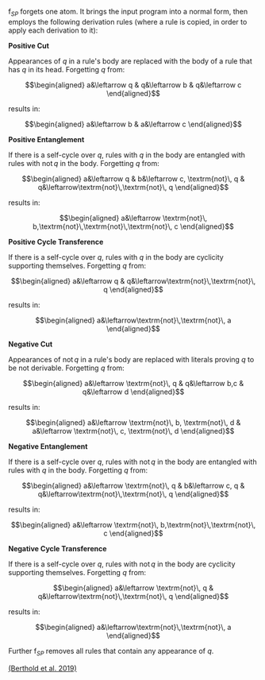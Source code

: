 $\mathsf{f}_{SP}$ forgets one atom.
It brings the input program into a normal form, then employs the following derivation rules (where a rule is copied, in order to apply each derivation to it):

**Positive Cut**

Appearances of $q$ in a rule's body are replaced with the body of a rule that has $q$ in its head.
Forgetting $q$ from:

$$\begin{aligned}
a&\leftarrow q &
q&\leftarrow b &
q&\leftarrow c
\end{aligned}$$

results in:

$$\begin{aligned}
a&\leftarrow b &
a&\leftarrow c
\end{aligned}$$

**Positive Entanglement**

If there is a self-cycle over $q$,
rules with $q$ in the body are entangled with rules with $\textrm{not}\, q$ in the body.
Forgetting $q$ from:

$$\begin{aligned}
a&\leftarrow q &
b&\leftarrow c, \textrm{not}\, q &
q&\leftarrow\textrm{not}\,\textrm{not}\, q
\end{aligned}$$

results in:

$$\begin{aligned}
a&\leftarrow \textrm{not}\, b,\textrm{not}\,\textrm{not}\,\textrm{not}\, c
\end{aligned}$$

**Positive Cycle Transference**

If there is a self-cycle over $q$,
rules with $q$ in the body are cyclicity supporting themselves.
Forgetting $q$ from:

$$\begin{aligned}
a&\leftarrow q &
q&\leftarrow\textrm{not}\,\textrm{not}\, q
\end{aligned}$$

results in:

$$\begin{aligned}
a&\leftarrow\textrm{not}\,\textrm{not}\, a
\end{aligned}$$

**Negative Cut**

Appearances of $\textrm{not}\, q$ in a rule's body are replaced with literals proving $q$ to be not derivable.
Forgetting $q$ from:

$$\begin{aligned}
a&\leftarrow \textrm{not}\, q &
q&\leftarrow b,c &
q&\leftarrow d
\end{aligned}$$

results in:

$$\begin{aligned}
a&\leftarrow \textrm{not}\, b, \textrm{not}\, d &
a&\leftarrow \textrm{not}\, c, \textrm{not}\, d
\end{aligned}$$

**Negative Entanglement**

If there is a self-cycle over $q$,
rules with $\textrm{not}\, q$ in the body are entangled with rules with $q$ in the body.
Forgetting $q$ from:

$$\begin{aligned}
a&\leftarrow \textrm{not}\, q &
b&\leftarrow c, q &
q&\leftarrow\textrm{not}\,\textrm{not}\, q
\end{aligned}$$

results in:

$$\begin{aligned}
a&\leftarrow \textrm{not}\, b,\textrm{not}\,\textrm{not}\, c
\end{aligned}$$

**Negative Cycle Transference**

If there is a self-cycle over $q$,
rules with $\textrm{not}\, q$ in the body are cyclicity supporting themselves.
Forgetting $q$ from:

$$\begin{aligned}
a&\leftarrow \textrm{not}\, q &
q&\leftarrow\textrm{not}\,\textrm{not}\, q
\end{aligned}$$

results in:

$$\begin{aligned}
a&\leftarrow\textrm{not}\,\textrm{not}\, a
\end{aligned}$$

Further $\mathsf{f}_{SP}$ removes all rules that contain any appearance of $q$.

[(Berthold et al. 2019)](a "Berthold, M.; Gonc¸alves, R.; Knorr, M.; and Leite, J. 2019. A syntactic operator for forgetting that satisfies strong persistence. Theory and Practice of Logic Programming 19(5-6):1038–1055.")